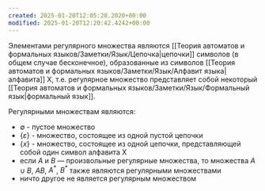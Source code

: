 ```yaml
---
created: 2025-01-20T12:05:20.2020+00:00
modified: 2025-01-20T12:20:42.4242+00:00
---
```

Элементами регулярного множества являются [[Теория автоматов и формальных языков/Заметки/Язык/Цепочка|цепочки]] символов (в общем случае бесконечное), образованные из символов [[Теория автоматов и формальных языков/Заметки/Язык/Алфавит языка|алфавита]] X, т.е. регулярное множество представляет собой некоторый [[Теория автоматов и формальных языков/Заметки/Язык/Формальный язык|формальный язык]].

Регулярными множествам являются:
* $\emptyset$ - пустое множество
* $\{\varepsilon\}$ - множество, состоящее из одной пустой цепочки
* $\{x\}$ - множество, состоящее из одной цепочки, представляющей собой один символ алфавита X
* если $А$ и $В$ — произвольные регулярные множества, то множества $A \cup B$, $AB$, $A^*$, $B^*$ также являются регулярными множествами
* ничто другое не является регулярным множеством